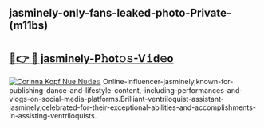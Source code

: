 ## jasminely-only-fans​-leaked-photo​-Private-(m11bs)


# <h2><a href="https://mediaupload.pro?title=jasminely&ref=git">🔗👉 🔴 jasminely-P𝚑ot𝚘𝚜-V𝚒d𝚎o</a></h2>

[![Corinna Kopf Nue Nu𝚍e𝚜](https://i.imgur.com/0qMVB7G.gif)](https://mediaupload.pro?title=jasminely&ref=git)
Online-influencer-jasminely,known-for-publishing-dance-and-lifestyle-content,-including-performances-and-vlogs-on-social-media-platforms.Brilliant-ventriloquist-assistant-jasminely,celebrated-for-their-exceptional-abilities-and-accomplishments-in-assisting-ventriloquists.  